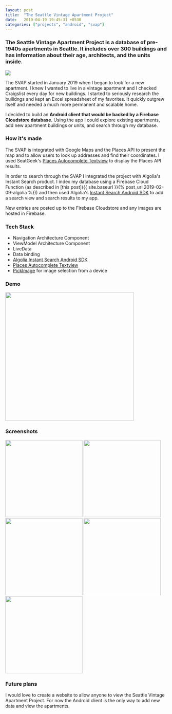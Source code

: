 ```yaml
---
layout: post
title:  "The Seattle Vintage Apartment Project"
date:   2019-04-19 19:45:31 +0530
categories: ["projects", "android", "svap"]
---
```


### The Seattle Vintage Apartment Project is a database of pre-1940s apartments in Seattle. It includes over 300 buildings and has information about their age, architects, and the units inside.

<img src="https://i.imgur.com/PFQ4iDk.png"> 

The SVAP started in January 2019 when I began to look for a new apartment. I knew I wanted to live in a vintage apartment and I checked Craigslist every day for new buildings. I started to seriously research the builidngs and kept an Excel spreadsheet of my favorites. It quickly outgrew itself and needed a much more permanent and scalable home.

I decided to build an **Android client that would be backed by a Firebase Cloudstore database**. Using the app I could explore existing apartments, add new apartment buildings or units, and search through my database.


### How it's made

The SVAP is integrated with Google Maps and the Places API to present the map and to allow users to look up addresses and find their coordinates. I used SeatGeek's [Places Autocomplete Textview](https://github.com/seatgeek/android-PlacesAutocompleteTextView) to display the Places API results.

In order to search through the SVAP I integrated the project with Algolia's Instant Search product. I index my database using a Firebase Cloud Function (as described in [this post]({{ site.baseurl }}{% post_url 2019-02-09-algolia %})) and then used Algolia's [Instant Search Android SDK](https://www.algolia.com/doc/guides/building-search-ui/what-is-instantsearch/android/) to add a search view and search results to my app. 

New entries are posted up to the Firebase Cloudstore and any images are hosted in Firebase. 

### Tech Stack
  - Navigation Architecture Component
  - ViewModel Architecture Component
  - LiveData
  - Data binding
  - [Algolia Instant Search Android SDK](https://www.algolia.com/doc/guides/building-search-ui/what-is-instantsearch/android/)
  - [Places Autocomplete Textview](https://github.com/seatgeek/android-PlacesAutocompleteTextView)
  - [PickImage](https://github.com/jrvansuita/PickImage) for image selection from a device
  
### Demo
<img src="https://i.imgur.com/Bb38tN9.png" width="400"> 


### Screenshots
<img src="https://i.imgur.com/ie3AoBt.png" width="240"> 
<img src="https://i.imgur.com/ydyB6cZ.png" width="240"> 
<img src="https://i.imgur.com/rpKUAAw.png" width="240"> 
<img src="https://i.imgur.com/CMXa3pP.png" width="240"> 
<img src="https://i.imgur.com/nfEt3PA.png" width="240"> 


### Future plans
I would love to create a website to allow anyone to view the Seattle Vintage Apartment Project. For now the Android client is the only way to add new data and view the apartments. 

